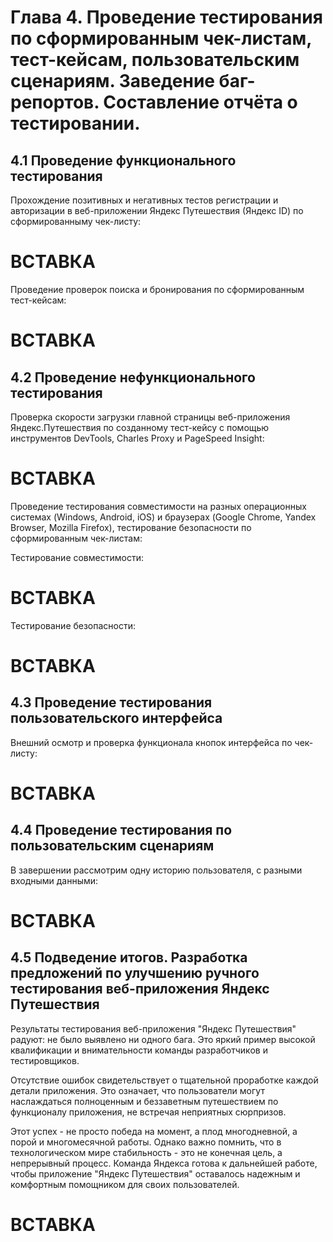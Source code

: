 # Глава 4. Проведение тестирования по сформированным чек-листам, тест-кейсам, пользовательским сценариям. Заведение баг-репортов. Составление отчёта о тестировании.

## 4.1 Проведение функционального тестирования

Прохождение позитивных и негативных тестов регистрации и авторизации в веб-приложении Яндекс Путешествия (Яндекс ID) по сформированныму чек-листу:

# ВСТАВКА

Проведение проверок поиска и бронирования по сформированным тест-кейсам:

# ВСТАВКА

## 4.2 Проведение нефункционального тестирования

Проверка скорости загрузки главной страницы веб-приложения Яндекс.Путешествия по созданному тест-кейсу с помощью инструментов DevTools, Charles Proxy и PageSpeed Insight:

# ВСТАВКА

Проведение тестирования совместимости на разных операционных системах (Windows, Android, iOS) и браузерах (Google Chrome, Yandex Browser, Mozilla Firefox), тестирование безопасности по сформированным чек-листам:

Тестирование совместимости:

# ВСТАВКА

Тестирование безопасности:

# ВСТАВКА

## 4.3 Проведение тестирования пользовательского интерфейса

Внешний осмотр и проверка функционала кнопок интерфейса по чек-листу:

# ВСТАВКА

## 4.4 Проведение тестирования по пользовательским сценариям

В завершении рассмотрим одну историю пользователя, с разными входными данными:

# ВСТАВКА

## 4.5 Подведение итогов. Разработка предложений по улучшению ручного тестирования веб-приложения Яндекс Путешествия

Результаты тестирования веб-приложения "Яндекс Путешествия" радуют: не было выявлено ни одного бага. Это яркий пример высокой квалификации и внимательности команды разработчиков и тестировщиков.

Отсутствие ошибок свидетельствует о тщательной проработке каждой детали приложения. Это означает, что пользователи могут наслаждаться полноценным и беззаветным путешествием по функционалу приложения, не встречая неприятных сюрпризов.

Этот успех - не просто победа на момент, а плод многодневной, а порой и многомесячной работы. Однако важно помнить, что в технологическом мире стабильность - это не конечная цель, а непрерывный процесс. Команда Яндекса готова к дальнейшей работе, чтобы приложение "Яндекс Путешествия" оставалось надежным и комфортным помощником для своих пользователей.

# ВСТАВКА
